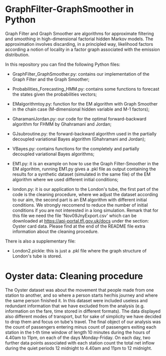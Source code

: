 # GraphFilter-GraphSmoother in Python
Graph Filter and Graph Smoother are algorithms for approximate filtering and smoothing in high-dimensional factorial hidden Markov models. The approximation involves discarding, in a principled way, likelihood factors according a notion of locality in a factor graph associated with the emission distribution.

In this repository you can find the following Python files:

- GraphFilter_GraphSmoother.py: contains our implementation of the Graph Filter and the Graph Smoother;

- Probabilities_Forecasting_HMM.py: contains some functions to forecast the states given the probabilities vectors;

- EMalgorithmtoy.py: function for the EM algorithm with Graph Smoother in the chain case (M-dimensional hidden variable and M-1 factors);

- GharamaniJordan.py: our code for the optimal forward-backward algorithm for FHMM by Ghahramani and Jordan;

- GJsubroutine.py: the forward-backward algorithm used in the partially decoupled variational Bayes algorithm (Ghahramani and Jordan);

- VBayes.py: contains functions for the completely and partially decoupled variational Bayes algorithms;

- EM1.py: it is an example on how to use the Graph Filter-Smoother in the EM algorihtm, running EM1.py gives a .pkl file as output containing the results for a synthetic dataset (simulated in the same file) of the EM algorithm where we used different initial conditions;

- london.py: it is our application to the London's tube, the first part of the code is the cleaning procedure, where we adjust the dataset according to our aim, the second part is an EM algorithm with different initial conditions. We strongly reccomend to reduce the number of initial conditions if you are not interested in a long simulation. Remark that for this file we need the file 'Nov09JnyExport.csv' which can be downloaded at https://api-portal.tfl.gov.uk/docs under the section: Oyster card data. Please find at the end of the README file extra information about the cleaning procedure.

There is also a supplementary file:

- London2.pickle: this is just a .pkl file where the graph structure of London's tube is stored.


# Oyster data: Cleaning procedure 
The Oyster dataset was about the movement that people made from one station to another, and so where a person starts her/his journey and where the same person finished it. In this dataset were included useless and redundant information that we have excluded from the analysis (e.g. information on the fare, time stored in different formats). The data displayed also different modes of transport, but for sake of simplicity we have decided to drop them and focus on tube's travel. The final object of our analysis was the count of passengers entering minus count of passengers exiting each station in the t-th time window of length 10 minutes during the hours of 4.40am to 11pm, on each of the days Monday-Friday. On each day, two further data points associated with each station count the total net inflow during the quiet periods 12 midnight to 4.40am and 11pm to 12 midnight.
